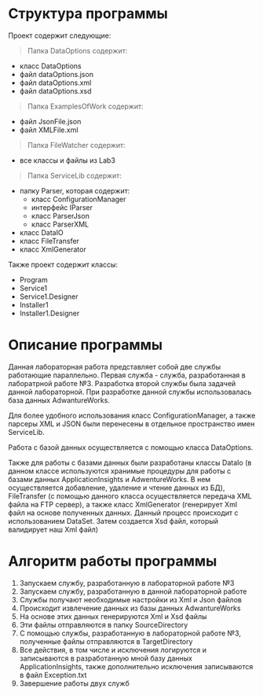 # Структура программы
Проект содержит следующие:

> Папка DataOptions содержит:
- класс DataOptions
- файл dataOptions.json
- файл dataOptions.xml
- файл dataOptions.xsd

> Папка ExamplesOfWork содержит:
- файл JsonFile.json
- файл XMLFile.xml

> Папка FileWatcher содержит:
- все классы и файлы из Lab3

> Папка ServiceLib содержит:
  - папку Parser, которая содержит:
    - класс ConfigurationManager
    - интерфейс IParser
    - класс ParserJson
    - класс ParserXML
- класс DataIO
- класс FileTransfer
- класс XmlGenerator

Также проект содержит классы:
- Program
- Service1
- Service1.Designer
- Installer1
- Installer1.Designer

# Описание программы
Данная лабораторная работа представляет собой две службы работающие параллельно. Первая служба - служба, разработанная в лаборатрной работе №3. Разработка второй службы была задачей данной лабораторной. При разработке данной службы использовалась база данных AdwantureWorks. 

Для более удобного использования класс ConfigurationManager, а также парсеры XML и JSON были перенесены в отдельное пространство имен ServiceLib.

Работа с базой данных осуществляется с помощью класса DataOptions.

Также для работы с базами данных были разработаны классы DataIo (в данном классе используются хранимые процедуры для работы с базами данных ApplicationInsights и AdwentureWorks. В нем осуществляется добавление, удаление и чтение данных из БД), FileTransfer (с помощью данного класса осуществляется передача XML файла на FTP сервер), а также класс XmlGenerator (генерирует Xml файл на основе полученных данных. Данный процесс происходит с использованием DataSet. Затем создается Xsd файл, который валидирует наш Xml файл)

# Алгоритм работы программы

1. Запускаем службу, разработанную в лабораторной работе №3
2. Запускаем службу, разработанную в данной лабораторной работе
3. Службы получают необходимые настройки из Xml и Json файлов
4. Происходит извлечение данных из базы данных AdwantureWorks
5. На основе этих данных генерируются Xml и Xsd файлы
6. Эти файлы отправляются в папку SourceDirectory
7. С помощью службы, разработанную в лабораторной работе №3, полученные файлы отправляются в TargetDirectory
8. Все действия, в том числе и исключения логируются и записываются в разработанную мной базу данных ApplicationInsights, также дополнительно исключения записываются в файл Exception.txt
9. Завершение работы двух служб
